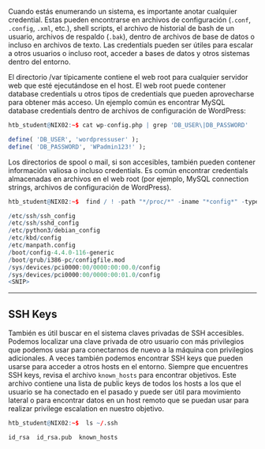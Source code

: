 Cuando estás enumerando un sistema, es importante anotar cualquier credential. Estas pueden encontrarse en archivos de configuración (`.conf`, `.config`, `.xml`, etc.), shell scripts, el archivo de historial de bash de un usuario, archivos de respaldo (`.bak`), dentro de archivos de base de datos o incluso en archivos de texto. Las credentials pueden ser útiles para escalar a otros usuarios o incluso root, acceder a bases de datos y otros sistemas dentro del entorno.

El directorio /var típicamente contiene el web root para cualquier servidor web que esté ejecutándose en el host. El web root puede contener database credentials u otros tipos de credentials que pueden aprovecharse para obtener más acceso. Un ejemplo común es encontrar MySQL database credentials dentro de archivos de configuración de WordPress:

```r
htb_student@NIX02:~$ cat wp-config.php | grep 'DB_USER\|DB_PASSWORD'

define( 'DB_USER', 'wordpressuser' );
define( 'DB_PASSWORD', 'WPadmin123!' );
```

Los directorios de spool o mail, si son accesibles, también pueden contener información valiosa o incluso credentials. Es común encontrar credentials almacenadas en archivos en el web root (por ejemplo, MySQL connection strings, archivos de configuración de WordPress).

```r
htb_student@NIX02:~$  find / ! -path "*/proc/*" -iname "*config*" -type f 2>/dev/null

/etc/ssh/ssh_config
/etc/ssh/sshd_config
/etc/python3/debian_config
/etc/kbd/config
/etc/manpath.config
/boot/config-4.4.0-116-generic
/boot/grub/i386-pc/configfile.mod
/sys/devices/pci0000:00/0000:00:00.0/config
/sys/devices/pci0000:00/0000:00:01.0/config
<SNIP>
```

---

## SSH Keys

También es útil buscar en el sistema claves privadas de SSH accesibles. Podemos localizar una clave privada de otro usuario con más privilegios que podemos usar para conectarnos de nuevo a la máquina con privilegios adicionales. A veces también podemos encontrar SSH keys que pueden usarse para acceder a otros hosts en el entorno. Siempre que encuentres SSH keys, revisa el archivo `known_hosts` para encontrar objetivos. Este archivo contiene una lista de public keys de todos los hosts a los que el usuario se ha conectado en el pasado y puede ser útil para movimiento lateral o para encontrar datos en un host remoto que se puedan usar para realizar privilege escalation en nuestro objetivo.

```r
htb_student@NIX02:~$  ls ~/.ssh

id_rsa  id_rsa.pub  known_hosts
```